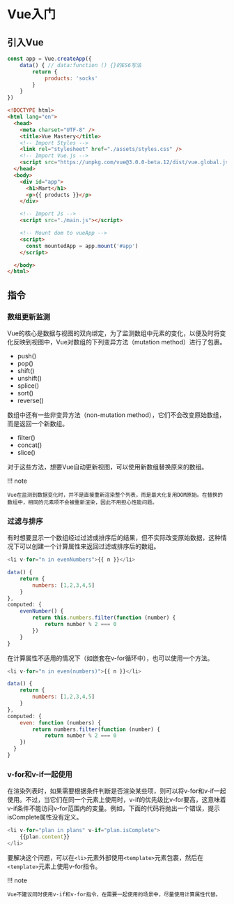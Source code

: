 # Vue入门

## 引入Vue

```js title="main.js"
const app = Vue.createApp({
    data() { // data:function () {}的ES6写法
        return {
            products: 'socks'
        }
    }
})
```



```html title="index.html" hl_lines="9 14 18 22"
<!DOCTYPE html>
<html lang="en">
  <head>
    <meta charset="UTF-8" />
    <title>Vue Mastery</title>
    <!-- Import Styles -->
    <link rel="stylesheet" href="./assets/styles.css" />
    <!-- Import Vue.js -->
    <script src="https://unpkg.com/vue@3.0.0-beta.12/dist/vue.global.js"></script>
  </head>
  <body>
    <div id="app">
      <h1>Mart</h1>
      <p>{{ products }}</p>
    </div>

    <!-- Import Js -->
    <script src="./main.js"></script>

    <!-- Mount dom to vueApp -->
    <script>
      const mountedApp = app.mount('#app')
    </script>

  </body>
</html>
```



## 指令

### 数组更新监测

Vue的核心是数据与视图的双向绑定，为了监测数组中元素的变化，以便及时将变化反映到视图中，Vue对数组的下列变异方法（mutation method）进行了包裹。

 - push()
 - pop()
 - shift()
 - unshift()
 - splice()
 - sort()
 - reverse()

数组中还有一些非变异方法（non-mutation method），它们不会改变原始数组，而是返回一个新数组。

- filter()
- concat()
- slice()

对于这些方法，想要Vue自动更新视图，可以使用新数组替换原来的数组。

!!! note

	Vue在监测到数据变化时，并不是直接重新渲染整个列表，而是最大化复用DOM原始。在替换的数组中，相同的元素项不会被重新渲染，因此不用担心性能问题。



### 过滤与排序

有时想要显示一个数组经过过滤或排序后的结果，但不实际改变原始数据，这种情况下可以创建一个计算属性来返回过滤或排序后的数组。

```js
<li v-for="n in evenNumbers">{{ n }}</li>

data() {
	return {
		numbers: [1,2,3,4,5]
	}
},
computed: {
	evenNumber() {
		return this.numbers.filter(function (number) {
			return number % 2 === 0
		})
	}
}
```

在计算属性不适用的情况下（如嵌套在v-for循环中），也可以使用一个方法。

```js
<li v-for="n in even(numbers)">{{ n }}</li>

data() {
	return {
		numbers: [1,2,3,4,5]
	}
},
computed: {
	even: function (numbers) {
		return numbers.filter(function (number) {
			return number % 2 === 0
    })
  }
}
```



### v-for和v-if一起使用
在渲染列表时，如果需要根据条件判断是否渲染某些项，则可以将v-for和v-if一起使用。不过，当它们在同一个元素上使用时，v-if的优先级比v-for要高，这意味着v-if条件不能访问v-for范围内的变量。例如，下面的代码将抛出一个错误，提示isComplete属性没有定义。

```js
<li v-for="plan in plans" v-if="plan.isComplete">
	{{plan.content}}
</li>
```
要解决这个问题，可以在`<li>`元素外部使用`<template>`元素包裹，然后在`<template>`元素上使用v-for指令。

!!! note

	Vue不建议同时使用v-if和v-for指令，在需要一起使用的场景中，尽量使用计算属性代替。